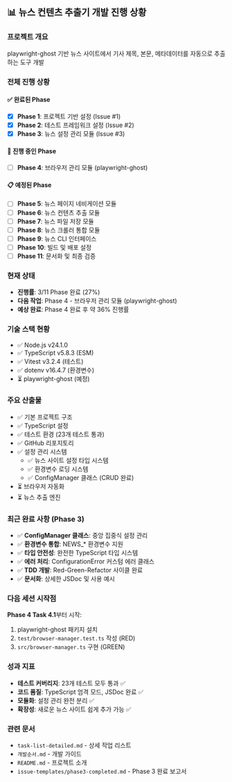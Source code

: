 ## 📊 뉴스 컨텐츠 추출기 개발 진행 상황

### 프로젝트 개요
playwright-ghost 기반 뉴스 사이트에서 기사 제목, 본문, 메타데이터를 자동으로 추출하는 도구 개발

### 전체 진행 상황

#### ✅ 완료된 Phase
- [x] **Phase 1**: 프로젝트 기반 설정 (Issue #1)
- [x] **Phase 2**: 테스트 프레임워크 설정 (Issue #2)
- [x] **Phase 3**: 뉴스 설정 관리 모듈 (Issue #3)

#### 🚧 진행 중인 Phase
- [ ] **Phase 4**: 브라우저 관리 모듈 (playwright-ghost)

#### 📋 예정된 Phase
- [ ] **Phase 5**: 뉴스 페이지 네비게이션 모듈
- [ ] **Phase 6**: 뉴스 컨텐츠 추출 모듈
- [ ] **Phase 7**: 뉴스 파일 저장 모듈
- [ ] **Phase 8**: 뉴스 크롤러 통합 모듈
- [ ] **Phase 9**: 뉴스 CLI 인터페이스
- [ ] **Phase 10**: 빌드 및 배포 설정
- [ ] **Phase 11**: 문서화 및 최종 검증

### 현재 상태
- **진행률**: 3/11 Phase 완료 (27%)
- **다음 작업**: Phase 4 - 브라우저 관리 모듈 (playwright-ghost)
- **예상 완료**: Phase 4 완료 후 약 36% 진행률

### 기술 스택 현황
- ✅ Node.js v24.1.0
- ✅ TypeScript v5.8.3 (ESM)
- ✅ Vitest v3.2.4 (테스트)
- ✅ dotenv v16.4.7 (환경변수)
- ⏳ playwright-ghost (예정)

### 주요 산출물
- ✅ 기본 프로젝트 구조
- ✅ TypeScript 설정
- ✅ 테스트 환경 (23개 테스트 통과)
- ✅ GitHub 리포지토리
- ✅ 설정 관리 시스템
  - ✅ 뉴스 사이트 설정 타입 시스템
  - ✅ 환경변수 로딩 시스템
  - ✅ ConfigManager 클래스 (CRUD 완료)
- ⏳ 브라우저 자동화
- ⏳ 뉴스 추출 엔진

### 최근 완료 사항 (Phase 3)
- ✅ **ConfigManager 클래스**: 중앙 집중식 설정 관리
- ✅ **환경변수 통합**: NEWS_* 환경변수 지원
- ✅ **타입 안전성**: 완전한 TypeScript 타입 시스템
- ✅ **에러 처리**: ConfigurationError 커스텀 에러 클래스
- ✅ **TDD 개발**: Red-Green-Refactor 사이클 완료
- ✅ **문서화**: 상세한 JSDoc 및 사용 예시

### 다음 세션 시작점
**Phase 4 Task 4.1**부터 시작:
1. playwright-ghost 패키지 설치
2. `test/browser-manager.test.ts` 작성 (RED)
3. `src/browser-manager.ts` 구현 (GREEN)

### 성과 지표
- **테스트 커버리지**: 23개 테스트 모두 통과 ✅
- **코드 품질**: TypeScript 엄격 모드, JSDoc 완료 ✅
- **모듈화**: 설정 관리 완전 분리 ✅
- **확장성**: 새로운 뉴스 사이트 쉽게 추가 가능 ✅

### 관련 문서
- `task-list-detailed.md` - 상세 작업 리스트
- `개발순서.md` - 개발 가이드
- `README.md` - 프로젝트 소개
- `issue-templates/phase3-completed.md` - Phase 3 완료 보고서 